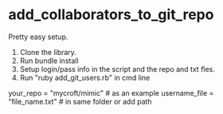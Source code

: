 # add_collaborators_to_git_repo

Pretty easy setup.
1. Clone the library.
2. Run bundle install
3. Setup login/pass info in the script and the repo and txt fles.
4. Run "ruby add_git_users.rb" in cmd line


your_repo = "mycroft/mimic" # as an example
username_file = "file_name.txt" # in same folder or add path

